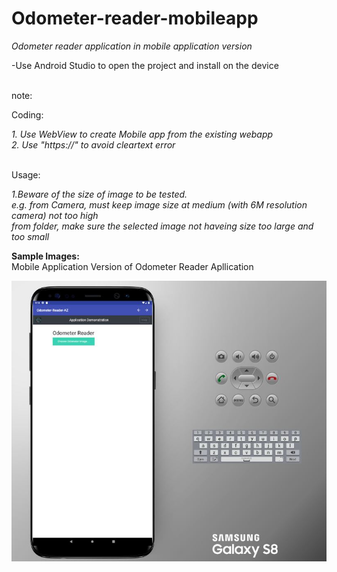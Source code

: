 <h1> Odometer-reader-mobileapp </h1>

<i>Odometer reader application in mobile application version </i> <br />

-Use Android Studio to open the project and install on the device <br />

<p><br>note:</br></p>
<p>Coding:</p>
<i>1. Use WebView to create Mobile app from the existing webapp </i><br />
<i>2. Use "https://" to avoid cleartext error   </i> <br /><br />
<p>Usage:</p>
<i>1.Beware of the size of image to be tested. </i><br />
<i> e.g. from Camera, must keep image size at medium (with 6M resolution camera) not too high  </i> <br />
<i> from folder, make sure the selected image not haveing size too large and too small</i><br />


<b>Sample Images:<br/></b>
Mobile Application Version of Odometer Reader Apllication

<img src=https://github.com/hkbtotw/Odometer-reader-mobileapp/blob/master/ScreenCapture.JPG alt="Demo UI" width="800"/>
